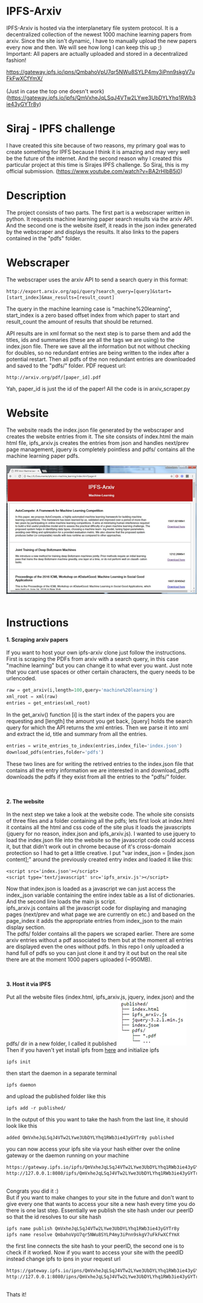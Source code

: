 # IPFS-Arxiv
IPFS-Arxiv is hosted via the interplanetary file system protocol. It is a decentralized collection of the newest 1000 machine learning papers from arxiv. Since the site isn't dynamic, I have to manually upload the new papers every now and then. We will see how long I can keep this up ;)  
Important: All papers are actually uploaded and stored in a decentralized fashion!

https://gateway.ipfs.io/ipns/QmbahoVpU7qr5NWu8SYLP4my3iPnn9skgV7uFkFwXCfYmX/ <br/><br/>
(Just in case the top one doesn't work)
(https://gateway.ipfs.io/ipfs/QmVxheJqLSqJ4VTw2LYwe3UbDYLYhq1RWb3ie43yGYTr8y)
<br/>

# Siraj - IPFS challenge
I have created this site because of two reasons, my primary goal was to create something for IPFS because I think it is amazing and may very well be the future of the internet. And the second reason why I created this particular project at this time is Sirajes IPFS challenge. So Siraj, this is my official submission. (https://www.youtube.com/watch?v=BA2rHlbB5i0)
<br/>

# Description
The project consists of two parts. The first part is a webscraper written in python. It requests machine learning paper search results via the arxiv API. And the second one is the website itself, it reads in the json index generated by the webscraper and displays the results. It also links to the papers contained in the "pdfs" folder.
<br/>

# Webscraper
The webscraper uses the arxiv API to send a search query in this format:<br/>
```
http://export.arxiv.org/api/query?search_query=[query]&start=[start_index]&max_results=[result_count]
```
The query in the machine learning case is "machine%20learning", start_index is a zero based offset index from which paper to start and result_count the amount of results that should be returned.

API results are in xml format so the next step is to parse them and add the titles, ids and summaries (these are all the tags we are using) to the index.json file. There we save all the information but not without checking for doubles, so no redundant entries are being written to the index after a potential restart. Then all pdfs of the non redundant entries are downloaded and saved to the "pdfs/" folder.
PDF request url:<br/>
```
http://arxiv.org/pdf/[paper_id].pdf
```
Yah, paper_id is just the id of the paper!
All the code is in arxiv_scraper.py
<br/>

# Website
The website reads the index.json file generated by the webscraper and creates the website entries from it. The site consists of index.html the main html file, ipfs_arxiv.js creates the entries from json and handles next/prev page management, jquery is completely pointless and pdfs/ contains all the machine learning paper pdfs.
<br/><br/>
<img src='images/ipfs_arxiv_website.jpg'/>
<br/>
<br/>

# Instructions
<b>1. Scraping arxiv papers</b>
<br/><br/>
If you want to host your own ipfs-arxiv clone just follow the instructions. First is scraping the PDFs from arxiv with a search query, in this case "machine learning" but you can change it to what ever you want. Just note that you cant use spaces or other certain characters, the query needs to be urlencoded.
```python
raw = get_arxiv(i,length=100,query='machine%20learning')
xml_root = xml(raw)
entries = get_entries(xml_root)
```
In the get_arxiv() function [i] is the start index of the papers you are requesting and [length] the amount you get back, [query] holds the search query for which the API returns the xml entries. Then we parse it into xml and extract the id, title and summary from all the entries.
```python
entries = write_entries_to_index(entries,index_file='index.json')
download_pdfs(entries,folder='pdfs')
```
These two lines are for writing the retrived entries to the index.json file that contains all the entry information we are interested in and download_pdfs downloads the pdfs if they exist from all the entries to the "pdfs/" folder.

<br/>
<br/>
<b>2. The website</b>
<br/><br/>
In the next step we take a look at the website code. The whole site consists of three files and a folder containing all the pdfs; lets first look at index.html it contains all the html and css code of the site plus it loads the javascripts (jquery for no reason, index.json and ipfs_arxiv.js). I wanted to use jquery to load the index.json file into the website so the javascript code could access it, but that didn't work out in chrome because of it's cross-domain protection so I had to get a little creative. I put "var index_json = [index.json content];" around the previously created entry index and loaded it like this:

```
<script src='index.json'></script>
<script type='text/javascript' src='ipfs_arxiv.js'></script>
```
Now that index.json is loaded as a javascript we can just access the index_json variable containing the entire index table as a list of dictionaries. And the second line loads the main js script.
<br/>
ipfs_arxiv.js contains all the javascript code for displaying and managing pages (next/prev and what page we are currently on etc.) and based on the page_index it adds the appropriate entries from index_json to the main display section.
<br/>
The pdfs/ folder contains all the papers we scraped earlier. There are some arxiv entries without a pdf associated to them but at the moment all entries are displayed even the ones without pdfs. In this repo I only uploaded a hand full of pdfs so you can just clone it and try it out but on the real site there are at the moment 1000 papers uploaded (~950MB). 

<br/>
<br/>
<b>3. Host it via IPFS</b>
<br/><br/>
Put all the website files (index.html, ipfs_arxiv.js, jquery, index.json) and the pdfs/ dir in a new folder, I called it published
<img src='images/publish_folder_structure.jpg' />
<br/>
Then if you haven't yet install ipfs from <a href='https://ipfs.io/docs/install/'>here</a> and initialize ipfs

```
ipfs init
```

then start the daemon in a separate terminal

```
ipfs daemon
```

and upload the published folder like this

```
ipfs add -r published/
```

In the output of this you want to take the hash from the last line, it should look like this

```
added QmVxheJqLSqJ4VTw2LYwe3UbDYLYhq1RWb3ie43yGYTr8y published
```

you can now access your ipfs site via your hash either over the online gateway or the daemon running on your machine

```
https://gateway.ipfs.io/ipfs/QmVxheJqLSqJ4VTw2LYwe3UbDYLYhq1RWb3ie43yGYTr8y
http://127.0.0.1:8080/ipfs/QmVxheJqLSqJ4VTw2LYwe3UbDYLYhq1RWb3ie43yGYTr8y
```

<br/>
Congrats you did it :)
<br/>
But if you want to make changes to your site in the future and don't want to give every one that wants to access your site a new hash every time you do there is one last step. Essentially we publish the site hash under our peerID so that the id resolves to our site hash

```
ipfs name publish QmVxheJqLSqJ4VTw2LYwe3UbDYLYhq1RWb3ie43yGYTr8y
ipfs name resolve QmbahoVpU7qr5NWu8SYLP4my3iPnn9skgV7uFkFwXCfYmX
```

the first line connects the site hash to your peerID, the second one is to check if it worked. Now if you want to access your site with the peedID instead change ipfs to ipns in your request url

```
https://gateway.ipfs.io/ipns/QmVxheJqLSqJ4VTw2LYwe3UbDYLYhq1RWb3ie43yGYTr8y
http://127.0.0.1:8080/ipns/QmVxheJqLSqJ4VTw2LYwe3UbDYLYhq1RWb3ie43yGYTr8y
```
<br/>
Thats it!
